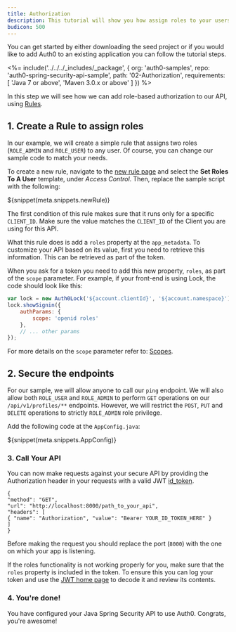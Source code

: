 ```yaml
---
title: Authorization
description: This tutorial will show you how assign roles to your users, and use those claims to authorize or deny a user to access certain API endpoints.
budicon: 500
---
```


You can get started by either downloading the seed project or if you would like to add Auth0 to an existing application you can follow the tutorial steps.

<%= include('../../../_includes/_package', {
  org: 'auth0-samples',
  repo: 'auth0-spring-security-api-sample',
  path: '02-Authorization',
  requirements: [
    'Java 7 or above',
    'Maven 3.0.x or above'
  ]
}) %>

In this step we will see how we can add role-based authorization to our API, using [Rules](/rules).

## 1. Create a Rule to assign roles

In our example, we will create a simple rule that assigns two roles (`ROLE_ADMIN` and `ROLE_USER`) to any user. Of course, you can change our sample code to match your needs.

To create a new rule, navigate to the [new rule page](${manage_url}/#/rules/new) and select the __Set Roles To A User__ template, under _Access Control_. Then, replace the sample script with the following:

${snippet(meta.snippets.newRule)}

The first condition of this rule makes sure that it runs only for a specific `CLIENT_ID`. Make sure the value matches the `CLIENT_ID` of the Client you are using for this API.

What this rule does is add a `roles` property at the `app_metadata`. To customize your API based on its value, first you need to retrieve this information. This can be retrieved as part of the token.

When you ask for a token you need to add this new property, `roles`, as part of the `scope` parameter. For example, if your front-end is using Lock, the code should look like this:

```js
var lock = new Auth0Lock('${account.clientId}', '${account.namespace}');
lock.showSignin({
    authParams: {
        scope: 'openid roles'
    },
    // ... other params
});
```

For more details on the `scope` parameter refer to: [Scopes](/scopes).

## 2. Secure the endpoints

For our sample, we will allow anyone to call our `ping` endpoint. We will also allow both `ROLE_USER` and `ROLE_ADMIN` to perform `GET` operations on our `/api/v1/profiles/**` endpoints. However, we will restrict the `POST`, `PUT` and `DELETE` operations to strictly `ROLE_ADMIN` role privilege.

Add the following code at the `AppConfig.java`:

${snippet(meta.snippets.AppConfig)}

### 3. Call Your API

You can now make requests against your secure API by providing the Authorization header in your requests with a valid JWT [id_token](/tokens#auth0-id_token-jwt-).

```har
{
"method": "GET",
"url": "http://localhost:8000/path_to_your_api",
"headers": [
{ "name": "Authorization", "value": "Bearer YOUR_ID_TOKEN_HERE" }
]
}
```

Before making the request you should replace the port (`8000`) with the one on which your app is listening.

If the roles functionality is not working properly for you, make sure that the `roles` property is included in the token. To ensure this you can log your token and use the [JWT home page](https://jwt.io/) to decode it and review its contents.

### 4. You're done!

You have configured your Java Spring Security API to use Auth0. Congrats, you're awesome!
